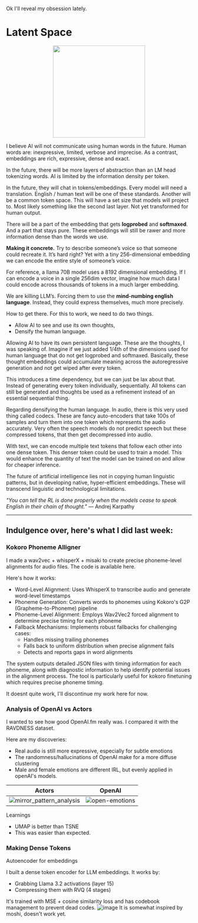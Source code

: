 Ok I'll reveal my obsession lately. 

# Latent Space
<p align="center">
  <img src="https://github.com/user-attachments/assets/246c0c0d-ee6e-4a23-89fd-fbc584212126" width="250">
</p>
I believe AI will not communicate using human words in the future. Human words are:
inexpressive, limited, verbose and imprecise. 
As a contrast, embeddings are rich, expressive, dense and exact. 

In the future, there will be more layers of abstraction than an LM head tokenizing words. AI is limited by the information density per token. 

In the future, they will chat in tokens/embeddings. Every model will need a translation. English / human text will be one of these standards. Another will be a common token space. This will have a set size that models will project to. Most likely something like the second last layer. Not yet transformed for human output. 

There will be a part of the embedding that gets **logprobed** and **softmaxed**. And a part that stays pure. These embeddings will still be rawer and more information dense than the words we use. 

**Making it concrete.** Try to describe someone’s voice so that someone could recreate it. It’s hard right? Yet with a tiny 256-dimensional embedding we can encode the entire style of someone’s voice. 

For reference, a llama 70B model uses a 8192 dimensional embedding. If I can encode a voice in a single 256dim vector, imagine how much data I could encode across thousands of tokens in a much larger embedding. 

We are killing LLM’s. Forcing them to use the **mind-numbing english language**. Instead, they could express themselves, much more precisely. 

How to get there. For this to work, we need to do two things. 
- Allow AI to see and use its own thoughts,
- Densify the human language. 

Allowing AI to have its own persistent language. These are the thoughts, I was speaking of. Imagine if we just added 1/4th of the dimensions used for human language that do not get logprobed and softmaxed. Basically, these thought embeddings could accumulate meaning across the autoregressive generation and not get wiped after every token. 

This introduces a time dependency, but we can just be lax about that. Instead of generating every token individually, sequentially. All tokens can still be generated and thoughts be used as a refinement instead of an essential sequential thing.

Regarding densifying the human language. In audio, there is this very used thing called codecs. These are fancy auto-encoders that take 100s of samples and turn them into one token which represents the audio accurately. Very often the speech models do not predict speech but these compressed tokens, that then get decompressed into audio. 

With text, we can encode multiple text tokens that follow each other into one dense token. This denser token could be used to train a model. This would enhance the quantity of text the model can be trained on and allow for cheaper inference. 

The future of artificial intelligence lies not in copying human linguistic patterns, but in developing native, hyper-efficient embeddings. These will transcend linguistic and technological limitations.

_"You can tell the RL is done properly when the models cease to speak English in their chain of thought."_ — Andrej Karpathy

---

## Indulgence over, here's what I did last week:

### Kokoro Phoneme Alligner
I made a wav2vec + whisperX + misaki to create precise phoneme-level alignments for audio files. The code is available here. 

Here's how it works:
- Word-Level Alignment: Uses WhisperX to transcribe audio and generate word-level timestamps
- Phoneme Generation: Converts words to phonemes using Kokoro's G2P (Grapheme-to-Phoneme) pipeline
- Phoneme-Level Alignment: Employs Wav2Vec2 forced alignment to determine precise timing for each phoneme
- Fallback Mechanisms: Implements robust fallbacks for challenging cases:
  - Handles missing trailing phonemes
  - Falls back to uniform distribution when precise alignment fails
  - Detects and reports gaps in word alignments
    
The system outputs detailed JSON files with timing information for each phoneme, along with diagnostic information to help identify potential issues in the alignment process. The tool is particularly useful for kokoro finetuning which requires precise phoneme timing.

It doesnt quite work, I'll discontinue my work here for now.

### Analysis of OpenAI vs Actors
I wanted to see how good OpenAI.fm really was. I compared it with the RAVDNESS dataset. 

Here are my discoveries:
- Real audio is still more expressive, especially for subtle emotions
- The randomness/hallucinations of OpenAI make for a more diffuse clustering
- Male and female emotions are different IRL, but evenly applied in openAI's models.

Actors           |  OpenAI
:-------------------------:|:-------------------------:
![mirror_pattern_analysis](https://github.com/user-attachments/assets/c5022b2b-4ac3-4fd9-b89b-fb324c036ea0)  | ![open-emotions](https://github.com/user-attachments/assets/2558ab19-2ff2-4991-a68f-ef3367b3d27c)


Learnings 
- UMAP is better than TSNE
- This was easier than expected.

### Making Dense Tokens
Autoencoder for embeddings

I built a dense token encoder for LLM embeddings. It works by:
- Grabbing Llama 3.2 activations (layer 15)
- Compressing them with RVQ (4 stages)

It's trained with MSE + cosine similarity loss and has codebook management to prevent dead codes.
![image](https://github.com/user-attachments/assets/47be0df6-c7e5-430a-a537-f4234c31c20f)
It is somewhat inspired by moshi, doesn't work yet. 
